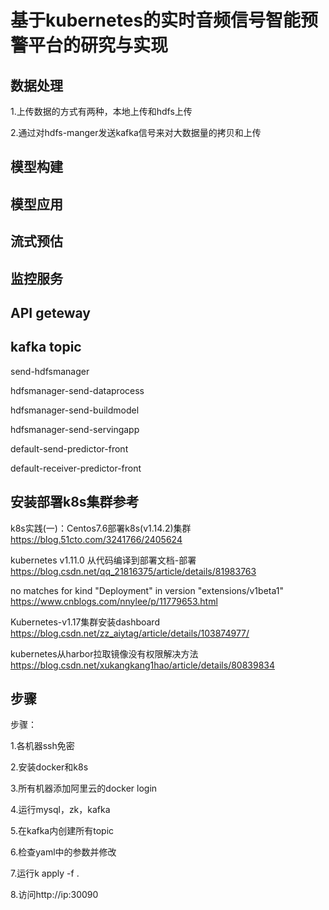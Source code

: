 基于kubernetes的实时音频信号智能预警平台的研究与实现
=

数据处理
-
  1.上传数据的方式有两种，本地上传和hdfs上传

  2.通过对hdfs-manger发送kafka信号来对大数据量的拷贝和上传


模型构建
- 

模型应用
- 

流式预估
-
监控服务
-
API geteway
-
kafka topic
-
  send-hdfsmanager
  
  hdfsmanager-send-dataprocess
  
  hdfsmanager-send-buildmodel
  
  hdfsmanager-send-servingapp
  
  default-send-predictor-front
  
  default-receiver-predictor-front



安装部署k8s集群参考
---
k8s实践(一)：Centos7.6部署k8s(v1.14.2)集群
https://blog.51cto.com/3241766/2405624

kubernetes v1.11.0 从代码编译到部署文档-部署
https://blog.csdn.net/qq_21816375/article/details/81983763

no matches for kind "Deployment" in version "extensions/v1beta1"
https://www.cnblogs.com/nnylee/p/11779653.html

Kubernetes-v1.17集群安装dashboard
https://blog.csdn.net/zz_aiytag/article/details/103874977/

kubernetes从harbor拉取镜像没有权限解决方法
https://blog.csdn.net/xukangkang1hao/article/details/80839834

步骤
-
  步骤：
  
  1.各机器ssh免密
  
  2.安装docker和k8s
  
  3.所有机器添加阿里云的docker login
  
  4.运行mysql，zk，kafka
  
  5.在kafka内创建所有topic
  
  6.检查yaml中的参数并修改
  
  7.运行k apply -f .
  
  8.访问http://ip:30090
  
